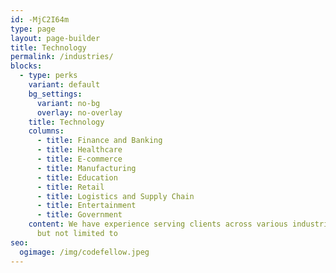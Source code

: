 ```yaml
---
id: -MjC2I64m
type: page
layout: page-builder
title: Technology
permalink: /industries/
blocks:
  - type: perks
    variant: default
    bg_settings:
      variant: no-bg
      overlay: no-overlay
    title: Technology
    columns:
      - title: Finance and Banking
      - title: Healthcare
      - title: E-commerce
      - title: Manufacturing
      - title: Education
      - title: Retail
      - title: Logistics and Supply Chain
      - title: Entertainment
      - title: Government
    content: We have experience serving clients across various industries, including
      but not limited to
seo:
  ogimage: /img/codefellow.jpeg
---
```

